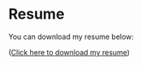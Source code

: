 # Resume

You can download my resume below:

([Click here to download my resume](../files/Gaurav_Chaudhary_Resume.pdf))



